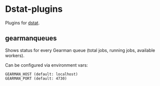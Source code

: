 # Dstat-plugins

Plugins for [dstat](http://dag.wieers.com/home-made/dstat/).

## gearmanqueues

Shows status for every Gearman queue (total jobs, running jobs, 
available workers).

Can be configured via environment vars:

    GEARMAN_HOST (default: localhost)
    GEARMAN_PORT (default: 4730)

